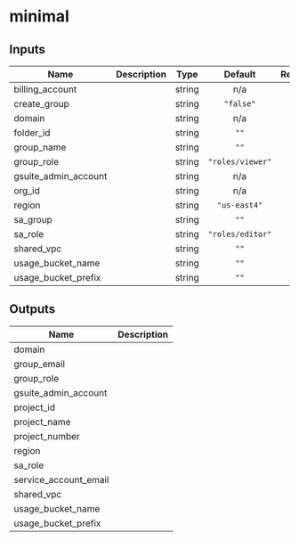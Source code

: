 # minimal

[^]: (autogen_docs_start)

## Inputs

| Name | Description | Type | Default | Required |
|------|-------------|:----:|:-----:|:-----:|
| billing\_account |  | string | n/a | yes |
| create\_group |  | string | `"false"` | no |
| domain |  | string | n/a | yes |
| folder\_id |  | string | `""` | no |
| group\_name |  | string | `""` | no |
| group\_role |  | string | `"roles/viewer"` | no |
| gsuite\_admin\_account |  | string | n/a | yes |
| org\_id |  | string | n/a | yes |
| region |  | string | `"us-east4"` | no |
| sa\_group |  | string | `""` | no |
| sa\_role |  | string | `"roles/editor"` | no |
| shared\_vpc |  | string | `""` | no |
| usage\_bucket\_name |  | string | `""` | no |
| usage\_bucket\_prefix |  | string | `""` | no |

## Outputs

| Name | Description |
|------|-------------|
| domain |  |
| group\_email |  |
| group\_role |  |
| gsuite\_admin\_account |  |
| project\_id |  |
| project\_name |  |
| project\_number |  |
| region |  |
| sa\_role |  |
| service\_account\_email |  |
| shared\_vpc |  |
| usage\_bucket\_name |  |
| usage\_bucket\_prefix |  |

[^]: (autogen_docs_end)